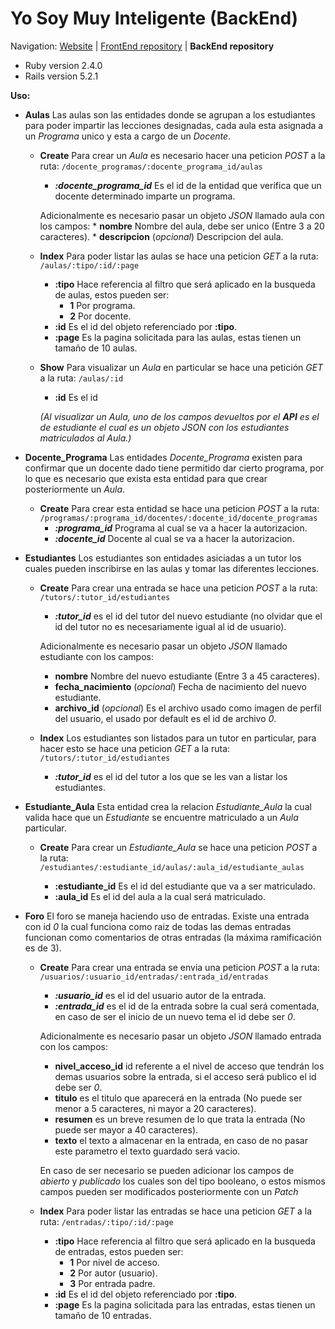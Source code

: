 # Yo Soy Muy Inteligente (BackEnd)

Navigation: [Website][1] | [FrontEnd repository][2] | **BackEnd repository**

  [1]: https://github.com/DreamTeamUN
  [2]: https://github.com/DreamTeamUN/YoSoyMuyInteligente_FrontEnd

* Ruby  version 2.4.0
* Rails version 5.2.1

**Uso:**
* **Aulas**
Las aulas son las entidades donde se agrupan a los estudiantes para poder impartir las lecciones designadas, cada aula esta asignada a un *Programa* unico y esta a cargo de un *Docente*.

  * **Create**
Para crear un *Aula* es necesario hacer una peticion *POST* a la ruta:
`/docente_programas/:docente_programa_id/aulas`
    * ***:docente_programa_id*** Es el id de la entidad que verifica que un docente determinado imparte un programa.

    Adicionalmente es necesario pasar un objeto *JSON* llamado aula con los campos:
        * **nombre** Nombre del aula, debe ser unico (Entre 3 a 20 caracteres).
        * **descripcion** (*opcional*) Descripcion del aula.

  * **Index**
Para poder listar las aulas se hace una peticion *GET* a la ruta:
`/aulas/:tipo/:id/:page`
    * **:tipo** Hace referencia al filtro que será aplicado en la busqueda de aulas, estos pueden ser:
      * **1** Por programa.
      * **2** Por docente.
     * **:id** Es el id del objeto referenciado por **:tipo**.
     * **:page** Es la pagina solicitada para las aulas, estas tienen un tamaño de 10 aulas.

  * **Show**
Para visualizar un *Aula* en particular se hace una petición *GET* a la ruta:
`/aulas/:id`
    * **:id** Es el id

    *(Al visualizar un Aula, uno de los campos devueltos por el **API** es el de estudiante el cual es un objeto *JSON* con los estudiantes matriculados al Aula.)*

* **Docente_Programa**
Las entidades *Docente_Programa* existen para confirmar que un docente dado tiene permitido dar cierto programa, por lo que es necesario que exista esta entidad para que crear posteriormente un *Aula*.

  * **Create**
Para crear esta entidad se hace una peticion *POST* a la ruta:
`/programas/:programa_id/docentes/:docente_id/docente_programas`
    * ***:programa_id*** Programa al cual se va a hacer la autorizacion.
    * ***:docente_id*** Docente al cual se va a hacer la autorizacion.

* **Estudiantes**
Los estudiantes son entidades asiciadas a un tutor los cuales pueden inscribirse en las aulas y tomar las diferentes lecciones.
  * **Create**
Para crear una entrada se hace una peticion *POST* a la ruta:
`/tutors/:tutor_id/estudiantes`
    * ***:tutor_id*** es el id del tutor del nuevo estudiante (no olvidar que el id del tutor no es necesariamente igual al id de usuario).

    Adicionalmente es necesario pasar un objeto *JSON* llamado estudiante con los campos:
    * **nombre** Nombre del nuevo estudiante (Entre 3 a 45 caracteres).
    * **fecha_nacimiento** (*opcional*) Fecha de nacimiento del nuevo estudiante.
    * **archivo_id** (*opcional*) Es el archivo usado como imagen de perfil del usuario, el usado por default es el id de archivo *0*.

  * **Index**
Los estudiantes son listados para un tutor en particular, para hacer esto se hace una peticion *GET* a la ruta:
`/tutors/:tutor_id/estudiantes`
    * ***:tutor_id*** es el id del tutor a los que se les van a listar los estudiantes.

* **Estudiante_Aula**
Esta entidad crea la relacion *Estudiante_Aula* la cual valida hace que un *Estudiante* se encuentre matriculado a un *Aula* particular.

  * **Create**
Para crear un *Estudiante_Aula* se hace una peticion *POST* a la ruta:
`/estudiantes/:estudiante_id/aulas/:aula_id/estudiante_aulas`

    * **:estudiante_id** Es el id del estudiante que va a ser matriculado.
    * **:aula_id** Es el id del aula a la cual será matriculado.

* **Foro**
El foro se maneja haciendo uso de entradas.
Existe una entrada con id *0* la cual funciona como raiz de todas las demas entradas funcionan como comentarios de otras entradas (la máxima ramificación es de 3).
  * **Create**
Para crear una entrada se envia una peticion *POST* a la ruta:
`/usuarios/:usuario_id/entradas/:entrada_id/entradas`
    * ***:usuario_id*** es el id del usuario autor de la entrada.
    * ***:entrada_id*** es el id de la entrada sobre la cual será comentada, en caso de ser el inicio de un nuevo tema el id debe ser *0*.

    Adicionalmente es necesario pasar un objeto *JSON* llamado entrada con los campos:
    * **nivel_acceso_id** id referente a el nivel de acceso que tendrán los demas usuarios sobre la entrada, si el acceso será publico el id debe ser *0*.
    * **titulo** es el titulo que aparecerá en la entrada
    (No puede ser menor a 5 caracteres, ni mayor a 20 caracteres).
    * **resumen** es un breve resumen de lo que trata la entrada
    (No puede ser mayor a 40 caracteres).
    * **texto** el texto a almacenar en la entrada, en caso de no pasar este parametro el texto guardado será vacio.

    En caso de ser necesario se pueden adicionar los campos de *abierto* y *publicado* los cuales son del tipo booleano, o estos mismos campos pueden ser modificados posteriormente con un *Patch*

  * **Index**
Para poder listar las entradas se hace una peticion *GET* a la ruta:
`/entradas/:tipo/:id/:page`
    * **:tipo** Hace referencia al filtro que será aplicado en la busqueda de entradas, estos pueden ser:
      * **1** Por nivel de acceso.
      * **2** Por autor (usuario).
      * **3** Por entrada padre.
     * **:id** Es el id del objeto referenciado por **:tipo**.
     * **:page** Es la pagina solicitada para las entradas, estas tienen un tamaño de 10 entradas.
